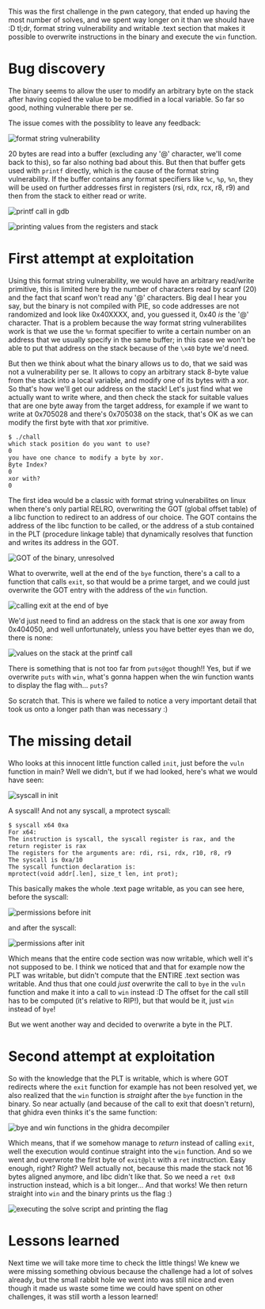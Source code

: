 This was the first challenge in the pwn category, that ended up having the most number of solves, and we spent way longer on it than we should have :D tl;dr, format string vulnerability and writable .text section that makes it possible to overwrite instructions in the binary and execute the `win` function.

# Bug discovery

The binary seems to allow the user to modify an arbitrary byte on the stack after having copied the value to be modified in a local variable. So far so good, nothing vulnerable there per se.

The issue comes with the possiblity to leave any feedback:

![format string vulnerability](screenshots/vuln.png)

20 bytes are read into a buffer (excluding any '@' character, we'll come back to this), so far also nothing bad about this. But then that buffer gets used with `printf` directly, which is the cause of the format string vulnerability. If the buffer contains any format specifiers like `%c`, `%p`, `%n`, they will be used on further addresses first in registers (rsi, rdx, rcx, r8, r9) and then from the stack to either read or write.

![printf call in gdb](screenshots/printf_call.png)

![printing values from the registers and stack](screenshots/format_string.png)

# First attempt at exploitation

Using this format string vulnerability, we would have an arbitrary read/write primitive, this is limited here by the number of characters read by scanf (20) and the fact that scanf won't read any '@' characters. Big deal I hear you say, but the binary is not compiled with PIE, so code addresses are not randomized and look like 0x40XXXX, and, you guessed it, 0x40 *is* the '@' character. That is a problem because the way format string vulnerabilites work is that we use the `%n` format specifier to write a certain number on an address that we usually specify in the same buffer; in this case we won't be able to put that address on the stack because of the `\x40` byte we'd need.

But then we think about what the binary allows us to do, that we said was not a vulnerability per se. It allows to copy an arbitrary stack 8-byte value from the stack into a local variable, and modify one of its bytes with a xor. So that's how we'll get our address on the stack! Let's just find what we actually want to write where, and then check the stack for suitable values that are one byte away from the target address, for example if we want to write at 0x705028 and there's 0x705038 on the stack, that's OK as we can modify the first byte with that xor primitive.

```shell
$ ./chall
which stack position do you want to use?
0
you have one chance to modify a byte by xor.
Byte Index?
0
xor with?
0
```

The first idea would be a classic with format string vulnerabilites on linux when there's only partial RELRO, overwriting the GOT (global offset table) of a libc function to redirect to an address of our choice. The GOT contains the address of the libc function to be called, or the address of a stub contained in the PLT (procedure linkage table) that dynamically resolves that function and writes its address in the GOT. 

![GOT of the binary, unresolved](screenshots/got.png)

What to overwrite, well at the end of the `bye` function, there's a call to a function that calls `exit`, so that would be a prime target, and we could just overwrite the GOT entry with the address of the `win` function.

![calling exit at the end of bye](screenshots/exit_call.png)

We'd just need to find an address on the stack that is one xor away from 0x404050, and well unfortunately, unless you have better eyes than we do, there is none:

![values on the stack at the printf call](screenshots/stack_trace_printf.png)

There is something that is not too far from `puts@got` though!! Yes, but if we overwrite `puts` with `win`, what's gonna happen when the win function wants to display the flag with... `puts`?

So scratch that. This is where we failed to notice a very important detail that took us onto a longer path than was necessary :)

# The missing detail

Who looks at this innocent little function called `init`, just before the `vuln` function in main? Well we didn't, but if we had looked, here's what we would have seen:

![syscall in init](screenshots/mprotect_syscall.png)

A syscall! And not any syscall, a mprotect syscall:

```shell
$ syscall x64 0xa
For x64:
The instruction is syscall, the syscall register is rax, and the return register is rax
The registers for the arguments are: rdi, rsi, rdx, r10, r8, r9
The syscall is 0xa/10
The syscall function declaration is:
mprotect(void addr[.len], size_t len, int prot);
```

This basically makes the whole .text page writable, as you can see here, before the syscall:

![permissions before init](screenshots/vmmap_before.png)

and after the syscall:

![permissions after init](screenshots/vmmap_after.png)

Which means that the entire code section was now writable, which well it's not supposed to be. I think we noticed that and that for example now the PLT was writable, but didn't compute that the ENTIRE .text section was writable. And thus that one could *just* overwrite the call to `bye` in the `vuln` function and make it into a call to `win` instead :D The offset for the call still has to be computed (it's relative to RIP!), but that would be it, just `win` instead of `bye`!

But we went another way and decided to overwrite a byte in the PLT.

# Second attempt at exploitation

So with the knowledge that the PLT is writable, which is where GOT redirects where the `exit` function for example has not been resolved yet, we also realized that the `win` function is *straight* after the `bye` function in the binary. So near actually (and because of the call to exit that doesn't return), that ghidra even thinks it's the same function:

![bye and win functions in the ghidra decompiler](screenshots/ghidra_bye_win.png) 

Which means, that if we somehow manage to *return* instead of calling `exit`, well the execution would continue straight into the `win` function. And so we went and overwrote the first byte of `exit@plt` with a `ret` instruction. Easy enough, right? Right? Well actually not, because this made the stack not 16 bytes aligned anymore, and libc didn't like that. So we need a `ret 0x8` instruction instead, which is a bit longer... And that works! We then return straight into `win` and the binary prints us the flag :)

![executing the solve script and printing the flag](screenshots/solve_flag.png)

# Lessons learned

Next time we will take more time to check the little things! We knew we were missing something obvious because the challenge had a lot of solves already, but the small rabbit hole we went into was still nice and even though it made us waste some time we could have spent on other challenges, it was still worth a lesson learned!
